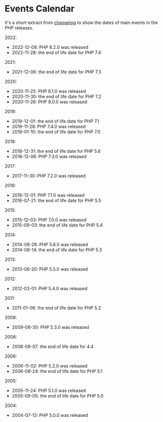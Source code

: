 # Events Calendar

It's a short extract from [changelog](README.md) to show the dates of main events in the PHP releases.

2022:

* 2022-12-08: PHP 8.2.0 was released
* 2022-11-28: the end of life date for PHP 7.4

2021:

* 2021-12-06: the end of life date for PHP 7.3

2020:

* 2020-11-25: PHP 8.1.0 was released
* 2020-11-30: the end of life date for PHP 7.2
* 2020-11-26: PHP 8.0.0 was released

2019:

* 2019-12-01: the end of life date for PHP 7.1
* 2019-11-28: PHP 7.4.0 was released
* 2019-01-10: the end of life date for PHP 7.0

2018:

* 2018-12-31: the end of life date for PHP 5.6
* 2018-12-06: PHP 7.3.0 was released

2017: 

* 2017-11-30: PHP 7.2.0 was released

2016: 

* 2016-12-01: PHP 7.1.0 was released
* 2016-07-21: the end of life date for PHP 5.5

2015:

* 2015-12-03: PHP 7.0.0 was released
* 2015-09-03: the end of life date for PHP 5.4

2014:

* 2014-08-28: PHP 5.6.0 was released
* 2014-08-14: the end of life date for PHP 5.3

2013:

* 2013-06-20: PHP 5.5.0 was released

2012:

* 2012-03-01: PHP 5.4.0 was released

2011:

* 2011-01-06: the end of life date for PHP 5.2

2009:

* 2009-06-30: PHP 5.3.0 was released

2008:

* 2008-08-07: the end of life date for 4.4

2006:

* 2006-11-02: PHP 5.2.0 was released
* 2006-08-24: the end of life date for PHP 5.1

2005:

* 2005-11-24: PHP 5.1.0 was released
* 2005-09-05: the end of life date for PHP 5.0

2004:

* 2004-07-13: PHP 5.0.0 was released
